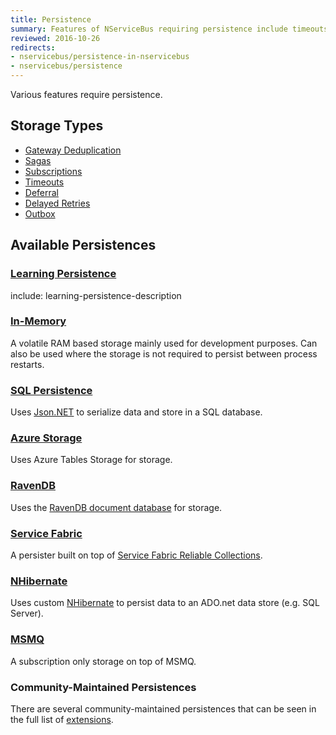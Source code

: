```yaml
---
title: Persistence
summary: Features of NServiceBus requiring persistence include timeouts, sagas, and subscription storage.
reviewed: 2016-10-26
redirects:
- nservicebus/persistence-in-nservicebus
- nservicebus/persistence
---
```


Various features require persistence.


## Storage Types

 * [Gateway Deduplication](/nservicebus/gateway/)
 * [Sagas](/nservicebus/sagas/)
 * [Subscriptions](/nservicebus/messaging/publish-subscribe/)
 * [Timeouts](/nservicebus/sagas/timeouts.md)
 * [Deferral](/nservicebus/messaging/delayed-delivery.md)
 * [Delayed Retries](/nservicebus/recoverability/#delayed-retries)
 * [Outbox](/nservicebus/outbox/)


## Available Persistences


### [Learning Persistence](/persistence/learning/)

include: learning-persistence-description


### [In-Memory](in-memory.md)

A volatile RAM based storage mainly used for development purposes. Can also be used where the storage is not required to persist between process restarts.


### [SQL Persistence](/persistence/sql/)

Uses [Json.NET](http://www.newtonsoft.com/json) to serialize data and store in a SQL database.


### [Azure Storage](/persistence/azure-storage/)

Uses Azure Tables Storage for storage.


### [RavenDB](/persistence/ravendb/)

Uses the [RavenDB document database](https://ravendb.net/) for storage.


### [Service Fabric](/persistence/service-fabric/)

A persister built on top of [Service Fabric Reliable Collections](https://docs.microsoft.com/en-us/azure/service-fabric/service-fabric-reliable-services-reliable-collections).


### [NHibernate](/persistence/nhibernate/)

Uses custom [NHibernate](http://nhibernate.info/) to persist data to an ADO.net data store (e.g. SQL Server).


### [MSMQ](/persistence/msmq/subscription.md)

A subscription only storage on top of MSMQ.


### Community-Maintained Persistences

There are several community-maintained persistences that can be seen in the full list of [extensions](/components#persisters).
